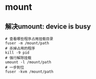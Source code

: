 # mount

## 解决umount: device is busy

```
# 查看哪些程序占用挂载目录
fuser -m /mount/path
# 杀掉占用的程序
kill -9 pid
# 强行解除挂载
umount -l /mount/path
# 一步到位
fuser -kvm /mount/path
```
